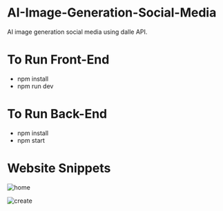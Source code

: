 # AI-Image-Generation-Social-Media
AI image generation social media using dalle API.

# To Run Front-End
* npm install
* npm run dev

# To Run Back-End
* npm install
* npm start

# Website Snippets
![home](https://github.com/syedkhizarrayaz/AI-Image-Generation-Social-Media/assets/61557423/0830eff8-6e22-439e-ad44-ffeda35fa475)

![create](https://github.com/syedkhizarrayaz/AI-Image-Generation-Social-Media/assets/61557423/c65ad613-7d72-4d30-bdd9-65c4de299f5b)
